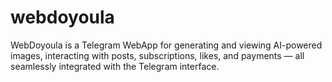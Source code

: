 webdoyoula
==========

WebDoyoula is a Telegram WebApp for generating and viewing AI-powered images, interacting with posts, subscriptions, likes, and payments — all seamlessly integrated with the Telegram interface.